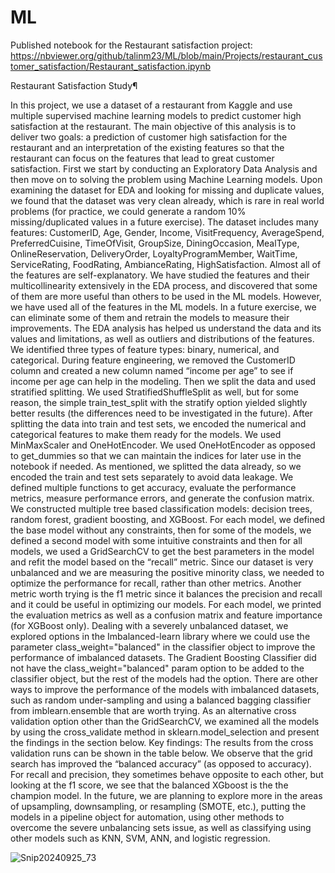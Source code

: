 # ML

Published notebook for the Restaurant satisfaction project: 
https://nbviewer.org/github/talinm23/ML/blob/main/Projects/restaurant_customer_satisfaction/Restaurant_satisfaction.ipynb


Restaurant Satisfaction Study¶
 
In this project, we use a dataset of a restaurant from Kaggle and use multiple supervised machine learning models to predict customer high satisfaction at the restaurant. The main objective of this analysis is to deliver two goals: a prediction of customer high satisfaction for the restaurant and an interpretation of the existing features so that the restaurant can focus on the features that lead to great customer satisfaction. First we start by conducting an Exploratory Data Analysis and then move on to solving the problem using Machine Learning models.
Upon examining the dataset for EDA and looking for missing and duplicate values, we found that the dataset was very clean already, which is rare in real world problems (for practice, we could generate a random 10% missing/duplicated values in a future exercise). 
The dataset includes many features: CustomerID, Age, Gender, Income, VisitFrequency, AverageSpend, PreferredCuisine, TimeOfVisit, GroupSize, DiningOccasion, MealType, OnlineReservation, DeliveryOrder, LoyaltyProgramMember, WaitTime, ServiceRating, FoodRating, AmbianceRating, HighSatisfaction. Almost all of the features are self-explanatory. We have studied the features and their multicollinearity extensively in the EDA process, and discovered that some of them are more useful than others to be used in the ML models. However, we have used all of the features in the ML models. In a future exercise, we can eliminate some of them and retrain the models to measure their improvements. The EDA analysis has helped us understand the data and its values and limitations, as well as outliers and distributions of the features. 
We identified three types of feature types: binary, numerical, and categorical. During feature engineering, we removed the CustomerID column and created a new column named “income per age” to see if income per age can help in the modeling. Then we split the data and used stratified splitting. We used StratifiedShuffleSplit as well, but for some reason, the simple train_test_split with the stratify option yielded slightly better results (the differences need to be investigated in the future).
After splitting the data into train and test sets, we encoded the numerical and categorical features to make them ready for the models. We used MinMaxScaler and OneHotEncoder. We used OneHotEncoder as opposed to get_dummies so that we can maintain the indices for later use in the notebook if needed. As mentioned, we splitted the data already, so we encoded the train and test sets separately to avoid data leakage. 
We defined multiple functions to get accuracy, evaluate the performance metrics, measure performance errors, and generate the confusion matrix. We constructed multiple tree based classification models: decision trees, random forest, gradient boosting, and XGBoost. For each model, we defined the base model without any constraints, then for some of the models, we defined a second model with some intuitive constraints and then for all models, we used a GridSearchCV to get the best parameters in the model and refit the model based on the “recall” metric. Since our dataset is very unbalanced and we are measuring the positive minority class, we needed to optimize the performance for recall, rather than other metrics. Another metric worth trying is the f1 metric since it balances the precision and recall and it could be useful in optimizing our models. For each model, we printed the evaluation metrics as well as a confusion matrix and feature importance (for XGBoost only).
Dealing with a severely unbalanced dataset, we explored options in the Imbalanced-learn library where we could use the parameter class_weight="balanced" in the classifier object to improve the performance of imbalanced datasets. The Gradient Boosting Classifier did not have the class_weight="balanced" param option to be added to the classifier object, but the rest of the models had the option. There are other ways to improve the performance of the models with imbalanced datasets, such as random under-sampling and using a balanced bagging classifier from imblearn.ensemble that are worth trying.
As an alternative cross validation option other than the GridSearchCV, we examined all the models by using the cross_validate method in sklearn.model_selection and present the findings in the section below.
Key findings:
The results from the cross validation runs can be shown in the table below. We observe that the grid search has improved the “balanced accuracy” (as opposed to accuracy). For recall and precision, they sometimes behave opposite to each other, but looking at the f1 score, we see that the balanced XGboost is the the champion model. In the future, we are planning to explore more in the areas of upsampling, downsampling, or resampling (SMOTE, etc.), putting the models in a pipeline object for automation, using other methods to overcome the severe unbalancing sets issue, as well as classifying using other models such as KNN, SVM, ANN, and logistic regression. 

![Snip20240925_73](https://github.com/user-attachments/assets/3f478504-7abf-41b4-9ecc-2c57e2756eaf)


